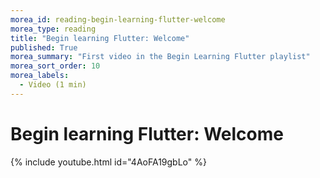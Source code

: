```yaml
---
morea_id: reading-begin-learning-flutter-welcome
morea_type: reading
title: "Begin learning Flutter: Welcome"
published: True
morea_summary: "First video in the Begin Learning Flutter playlist"
morea_sort_order: 10
morea_labels: 
  - Video (1 min)
---
```


# Begin learning Flutter: Welcome

{% include youtube.html id="4AoFA19gbLo" %}
